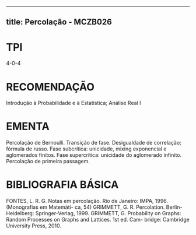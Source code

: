 
---
title: Percolação - MCZB026 
---

# TPI

4-0-4

# RECOMENDAÇÃO

Introdução à Probabilidade e à Estatística; Análise Real I

# EMENTA

Percolação de Bernoulli. Transição de fase. Desigualdade de correlação; fórmula de russo. Fase subcrítica: unicidade, mixing exponencial e aglomerados finitos. Fase supercrítica: unicidade do aglomerado infinito. Percolação de primeira passagem.

# BIBLIOGRAFIA BÁSICA

FONTES, L. R. G. Notas em percolação. Rio de Janeiro: IMPA, 1996. (Monografias em Matemáti- ca, 54)
GRIMMETT, G. R. Percolation. Berlin-Heidelberg: Springer-Verlag, 1999.
GRIMMETT, G. Probability on Graphs: Random Processes on Graphs and Lattices. 1st ed. Cam- bridge: Cambridge University Press, 2010.
        